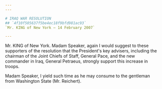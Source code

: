 ```yaml
---
---

# IRAQ WAR RESOLUTION
## `4f10f505637f5be4ec18f9bfd981ac93`
`Mr. KING of New York — 14 February 2007`

---
```



Mr. KING of New York. Madam Speaker, again I would suggest to these 
supporters of the resolution that the President's key advisers, 
including the chairman of the Joint Chiefs of Staff, General Pace, and 
the new commander in Iraq, General Petraeus, strongly support this 
increase in troops.

Madam Speaker, I yield such time as he may consume to the gentleman 
from Washington State (Mr. Reichert).